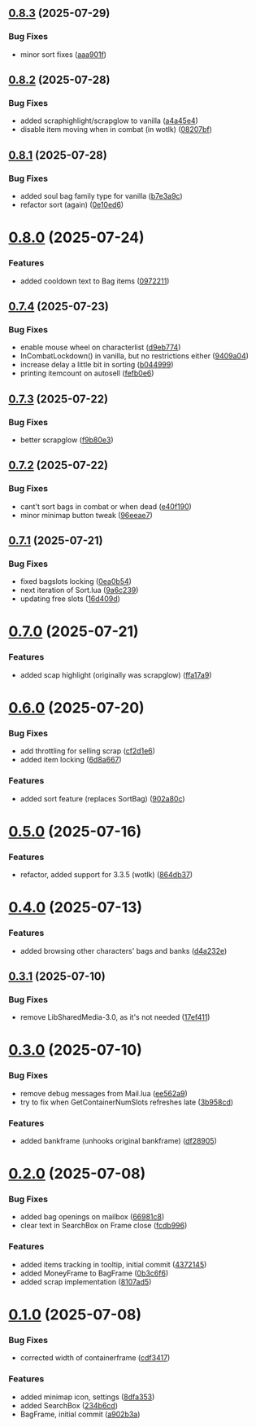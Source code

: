 ## [0.8.3](https://github.com/dh-harald/Bagzen/compare/v0.8.2...v0.8.3) (2025-07-29)


### Bug Fixes

* minor sort fixes ([aaa901f](https://github.com/dh-harald/Bagzen/commit/aaa901f455278ea9465dd2eb880af7e3e8d973c3))

## [0.8.2](https://github.com/dh-harald/Bagzen/compare/v0.8.1...v0.8.2) (2025-07-28)


### Bug Fixes

* added scraphighlight/scrapglow to vanilla ([a4a45e4](https://github.com/dh-harald/Bagzen/commit/a4a45e45a57afd836a7ea5dc08438e607e4175c8))
* disable item moving when in combat (in wotlk) ([08207bf](https://github.com/dh-harald/Bagzen/commit/08207bfedae8c2d31959d9e84140d8b926132eb3))

## [0.8.1](https://github.com/dh-harald/Bagzen/compare/v0.8.0...v0.8.1) (2025-07-28)


### Bug Fixes

* added soul bag family type for vanilla ([b7e3a9c](https://github.com/dh-harald/Bagzen/commit/b7e3a9c96832aafdde911e598d3c1e8dddc3e9ec))
* refactor sort (again) ([0e10ed6](https://github.com/dh-harald/Bagzen/commit/0e10ed630ec68284fce324eae59e4c0d9dedb5b5))

# [0.8.0](https://github.com/dh-harald/Bagzen/compare/v0.7.4...v0.8.0) (2025-07-24)


### Features

* added cooldown text to Bag items ([0972211](https://github.com/dh-harald/Bagzen/commit/09722118918dcf723f9afe6fa5e03b9d16c2f63f))

## [0.7.4](https://github.com/dh-harald/Bagzen/compare/v0.7.3...v0.7.4) (2025-07-23)


### Bug Fixes

* enable mouse wheel on characterlist ([d9eb774](https://github.com/dh-harald/Bagzen/commit/d9eb7741f7950619d84ad4450c12975f96fa3ccc))
* InCombatLockdown() in vanilla, but no restrictions either ([9409a04](https://github.com/dh-harald/Bagzen/commit/9409a049b1bf73933adb78e928d909329e5bd01b))
* increase delay a little bit in sorting ([b044999](https://github.com/dh-harald/Bagzen/commit/b04499974c0fae313204a06d3dd7a76a6576e7a3))
* printing itemcount on autosell ([fefb0e6](https://github.com/dh-harald/Bagzen/commit/fefb0e66fe823ea4cb8dfc65a9b17e95d1be1647))

## [0.7.3](https://github.com/dh-harald/Bagzen/compare/v0.7.2...v0.7.3) (2025-07-22)


### Bug Fixes

* better scrapglow ([f9b80e3](https://github.com/dh-harald/Bagzen/commit/f9b80e3729a3e146a4d00e724a10fa0d7ff03d86))

## [0.7.2](https://github.com/dh-harald/Bagzen/compare/v0.7.1...v0.7.2) (2025-07-22)


### Bug Fixes

* cant't sort bags in combat or when dead ([e40f190](https://github.com/dh-harald/Bagzen/commit/e40f190e24002468707efce0948813d66bd7cc9d))
* minor minimap button tweak ([96eeae7](https://github.com/dh-harald/Bagzen/commit/96eeae717a771851b1a9b602fedecce2a442db14))

## [0.7.1](https://github.com/dh-harald/Bagzen/compare/v0.7.0...v0.7.1) (2025-07-21)


### Bug Fixes

* fixed bagslots locking ([0ea0b54](https://github.com/dh-harald/Bagzen/commit/0ea0b54276c0634e788fa5fa7455398d2af6521e))
* next iteration of Sort.lua ([9a6c239](https://github.com/dh-harald/Bagzen/commit/9a6c23951993c5bd37f6b708e676e435c4ea830e))
* updating free slots ([16d409d](https://github.com/dh-harald/Bagzen/commit/16d409d5e3e6e19023aa373965c1e30cede8f158))

# [0.7.0](https://github.com/dh-harald/Bagzen/compare/v0.6.0...v0.7.0) (2025-07-21)


### Features

* added scap highlight (originally was scrapglow) ([ffa17a9](https://github.com/dh-harald/Bagzen/commit/ffa17a94ceb1a6cf15b9050e0615b219eebd4db5))

# [0.6.0](https://github.com/dh-harald/Bagzen/compare/v0.5.0...v0.6.0) (2025-07-20)


### Bug Fixes

* add throttling for selling scrap ([cf2d1e6](https://github.com/dh-harald/Bagzen/commit/cf2d1e6d31ee88577b2ef565cdb0058c7bcacc4c))
* added item locking ([6d8a667](https://github.com/dh-harald/Bagzen/commit/6d8a667acb9becf4757179ec84f55c0a105a355a))


### Features

* added sort feature (replaces SortBag) ([902a80c](https://github.com/dh-harald/Bagzen/commit/902a80c8043e62e69d2d192a0e8a6509cb85e216))

# [0.5.0](https://github.com/dh-harald/Bagzen/compare/v0.4.0...v0.5.0) (2025-07-16)


### Features

* refactor, added support for 3.3.5 (wotlk) ([864db37](https://github.com/dh-harald/Bagzen/commit/864db37ae10b8283ab0e1b869430ba283b78536c))

# [0.4.0](https://github.com/dh-harald/Bagzen/compare/v0.3.1...v0.4.0) (2025-07-13)


### Features

* added browsing other characters' bags and banks ([d4a232e](https://github.com/dh-harald/Bagzen/commit/d4a232ed94d8dcf4f70336d1e32642a2279e27e2))

## [0.3.1](https://github.com/dh-harald/Bagzen/compare/v0.3.0...v0.3.1) (2025-07-10)


### Bug Fixes

* remove LibSharedMedia-3.0, as it's not needed ([17ef411](https://github.com/dh-harald/Bagzen/commit/17ef4119a51841603ffc337a42863e0ac40fa167))

# [0.3.0](https://github.com/dh-harald/Bagzen/compare/v0.2.0...v0.3.0) (2025-07-10)


### Bug Fixes

* remove debug messages from Mail.lua ([ee562a9](https://github.com/dh-harald/Bagzen/commit/ee562a988f55d502a80cb489a9be140a1d5ac33a))
* try to fix when GetContainerNumSlots refreshes late ([3b958cd](https://github.com/dh-harald/Bagzen/commit/3b958cd8f29922aadfbb4dbcd505c4cd6b29498d))


### Features

* added bankframe (unhooks original bankframe) ([df28905](https://github.com/dh-harald/Bagzen/commit/df28905829f00675f1ee3d662051da82b76cc256))

# [0.2.0](https://github.com/dh-harald/Bagzen/compare/v0.1.0...v0.2.0) (2025-07-08)


### Bug Fixes

* added bag openings on mailbox ([66981c8](https://github.com/dh-harald/Bagzen/commit/66981c8367637ee66db411dfc2ec73a3c3648f53))
* clear text in SearchBox on Frame close ([fcdb996](https://github.com/dh-harald/Bagzen/commit/fcdb996b227bb255aef68203cb218220ce1212ad))


### Features

* added items tracking in tooltip, initial commit ([4372145](https://github.com/dh-harald/Bagzen/commit/43721453a1e702117433f02749a8ac6b3e2d0284))
* added MoneyFrame to BagFrame ([0b3c6f6](https://github.com/dh-harald/Bagzen/commit/0b3c6f6bdfd4e586cea17d47300fdc7d2c8af1df))
* added scrap implementation ([8107ad5](https://github.com/dh-harald/Bagzen/commit/8107ad565f7f59628526231fc74df593ffee4965))

# [0.1.0](https://github.com/dh-harald/Bagzen/compare/v0.0.0...v0.1.0) (2025-07-08)


### Bug Fixes

* corrected width of containerframe ([cdf3417](https://github.com/dh-harald/Bagzen/commit/cdf341701e25333c24d444ecb750f009cd0b4465))


### Features

* added minimap icon, settings ([8dfa353](https://github.com/dh-harald/Bagzen/commit/8dfa353c4c642502ab7a030aa6d635d4e8fc4253))
* added SearchBox ([234b6cd](https://github.com/dh-harald/Bagzen/commit/234b6cdc7bad5223b534dd9d8a399241fe4a9784))
* BagFrame, initial commit ([a902b3a](https://github.com/dh-harald/Bagzen/commit/a902b3a4e11733cb07faa9c68f3f2d78ea9bfc04))
